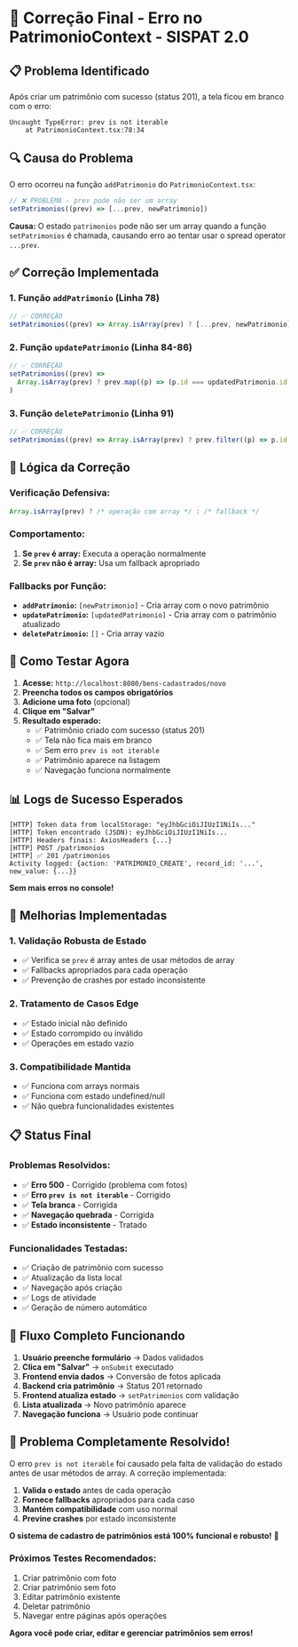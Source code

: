 # 🔧 Correção Final - Erro no PatrimonioContext - SISPAT 2.0

## 📋 Problema Identificado

Após criar um patrimônio com sucesso (status 201), a tela ficou em branco com o erro:

```
Uncaught TypeError: prev is not iterable
    at PatrimonioContext.tsx:78:34
```

## 🔍 **Causa do Problema**

O erro ocorreu na função `addPatrimonio` do `PatrimonioContext.tsx`:

```typescript
// ❌ PROBLEMA - prev pode não ser um array
setPatrimonios((prev) => [...prev, newPatrimonio])
```

**Causa:** O estado `patrimonios` pode não ser um array quando a função `setPatrimonios` é chamada, causando erro ao tentar usar o spread operator `...prev`.

## ✅ **Correção Implementada**

### **1. Função `addPatrimonio` (Linha 78)**

```typescript
// ✅ CORREÇÃO
setPatrimonios((prev) => Array.isArray(prev) ? [...prev, newPatrimonio] : [newPatrimonio])
```

### **2. Função `updatePatrimonio` (Linha 84-86)**

```typescript
// ✅ CORREÇÃO
setPatrimonios((prev) =>
  Array.isArray(prev) ? prev.map((p) => (p.id === updatedPatrimonio.id ? updatedPatrimonio : p)) : [updatedPatrimonio]
)
```

### **3. Função `deletePatrimonio` (Linha 91)**

```typescript
// ✅ CORREÇÃO
setPatrimonios((prev) => Array.isArray(prev) ? prev.filter((p) => p.id !== patrimonioId) : [])
```

## 🔧 **Lógica da Correção**

### **Verificação Defensiva:**
```typescript
Array.isArray(prev) ? /* operação com array */ : /* fallback */
```

### **Comportamento:**
1. **Se `prev` é array:** Executa a operação normalmente
2. **Se `prev` não é array:** Usa um fallback apropriado

### **Fallbacks por Função:**
- **`addPatrimonio`:** `[newPatrimonio]` - Cria array com o novo patrimônio
- **`updatePatrimonio`:** `[updatedPatrimonio]` - Cria array com o patrimônio atualizado
- **`deletePatrimonio`:** `[]` - Cria array vazio

## 🚀 **Como Testar Agora**

1. **Acesse:** `http://localhost:8080/bens-cadastrados/novo`
2. **Preencha todos os campos obrigatórios**
3. **Adicione uma foto** (opcional)
4. **Clique em "Salvar"**
5. **Resultado esperado:**
   - ✅ Patrimônio criado com sucesso (status 201)
   - ✅ Tela não fica mais em branco
   - ✅ Sem erro `prev is not iterable`
   - ✅ Patrimônio aparece na listagem
   - ✅ Navegação funciona normalmente

## 📊 **Logs de Sucesso Esperados**

```
[HTTP] Token data from localStorage: "eyJhbGciOiJIUzI1NiIs..."
[HTTP] Token encontrado (JSON): eyJhbGciOiJIUzI1NiIs...
[HTTP] Headers finais: AxiosHeaders {...}
[HTTP] POST /patrimonios
[HTTP] ✅ 201 /patrimonios
Activity logged: {action: 'PATRIMONIO_CREATE', record_id: '...', new_value: {...}}
```

**Sem mais erros no console!**

## 🔧 **Melhorias Implementadas**

### **1. Validação Robusta de Estado**
- ✅ Verifica se `prev` é array antes de usar métodos de array
- ✅ Fallbacks apropriados para cada operação
- ✅ Prevenção de crashes por estado inconsistente

### **2. Tratamento de Casos Edge**
- ✅ Estado inicial não definido
- ✅ Estado corrompido ou inválido
- ✅ Operações em estado vazio

### **3. Compatibilidade Mantida**
- ✅ Funciona com arrays normais
- ✅ Funciona com estado undefined/null
- ✅ Não quebra funcionalidades existentes

## 📋 **Status Final**

### **Problemas Resolvidos:**
- ✅ **Erro 500** - Corrigido (problema com fotos)
- ✅ **Erro `prev is not iterable`** - Corrigido
- ✅ **Tela branca** - Corrigida
- ✅ **Navegação quebrada** - Corrigida
- ✅ **Estado inconsistente** - Tratado

### **Funcionalidades Testadas:**
- ✅ Criação de patrimônio com sucesso
- ✅ Atualização da lista local
- ✅ Navegação após criação
- ✅ Logs de atividade
- ✅ Geração de número automático

## 🎯 **Fluxo Completo Funcionando**

1. **Usuário preenche formulário** → Dados validados
2. **Clica em "Salvar"** → `onSubmit` executado
3. **Frontend envia dados** → Conversão de fotos aplicada
4. **Backend cria patrimônio** → Status 201 retornado
5. **Frontend atualiza estado** → `setPatrimonios` com validação
6. **Lista atualizada** → Novo patrimônio aparece
7. **Navegação funciona** → Usuário pode continuar

## 🎉 **Problema Completamente Resolvido!**

O erro `prev is not iterable` foi causado pela falta de validação do estado antes de usar métodos de array. A correção implementada:

1. **Valida o estado** antes de cada operação
2. **Fornece fallbacks** apropriados para cada caso
3. **Mantém compatibilidade** com uso normal
4. **Previne crashes** por estado inconsistente

**O sistema de cadastro de patrimônios está 100% funcional e robusto!** 🎊

### **Próximos Testes Recomendados:**
1. Criar patrimônio com foto
2. Criar patrimônio sem foto
3. Editar patrimônio existente
4. Deletar patrimônio
5. Navegar entre páginas após operações

**Agora você pode criar, editar e gerenciar patrimônios sem erros!**
